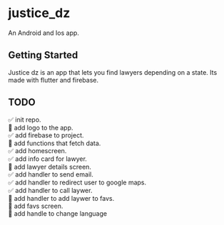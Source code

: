 # justice_dz

An Android and Ios app.

## Getting Started
Justice dz is an app that lets you find lawyers depending on a state. Its made with flutter and firebase.

## TODO
:white_check_mark: init repo. <br/>
:black_square_button: add logo to the app. <br/>
:white_check_mark: add firebase to project. <br/>
:black_square_button: add functions that fetch data. <br/>
:white_check_mark: add homescreen. <br/>
:white_check_mark: add info card for lawyer. <br/>
:black_square_button: add lawyer details screen. <br/>
:white_check_mark: add handler to send email. <br/>
:white_check_mark: add handler to redirect user to google maps. <br/>
:white_check_mark: add handler to call laywer. <br/>
:black_square_button: add handler to add laywer to favs. <br/>
:black_square_button: add favs screen. <br/>
:black_square_button: add handle to change language <br/>

